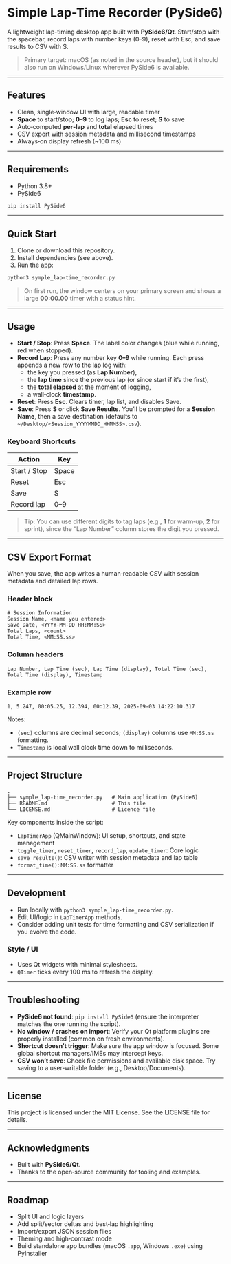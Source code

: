 # Simple Lap-Time Recorder (PySide6)

A lightweight lap-timing desktop app built with **PySide6/Qt**. Start/stop with the spacebar, record laps with number keys (0–9), reset with Esc, and save results to CSV with S.

> Primary target: macOS (as noted in the source header), but it should also run on Windows/Linux wherever PySide6 is available.

---

## Features
- Clean, single‑window UI with large, readable timer
- **Space** to start/stop; **0–9** to log laps; **Esc** to reset; **S** to save
- Auto‑computed **per‑lap** and **total** elapsed times
- CSV export with session metadata and millisecond timestamps
- Always‑on display refresh (~100 ms)

---

## Requirements
- Python 3.8+
- PySide6

```bash
pip install PySide6
```

---

## Quick Start
1. Clone or download this repository.
2. Install dependencies (see above).
3. Run the app:

```bash
python3 symple_lap-time_recorder.py
```

> On first run, the window centers on your primary screen and shows a large **00:00.00** timer with a status hint.

---

## Usage
- **Start / Stop**: Press **Space**. The label color changes (blue while running, red when stopped).
- **Record Lap**: Press any number key **0–9** while running. Each press appends a new row to the lap log with:
  - the key you pressed (as **Lap Number**),
  - the **lap time** since the previous lap (or since start if it’s the first),
  - the **total elapsed** at the moment of logging,
  - a wall‑clock **timestamp**.
- **Reset**: Press **Esc**. Clears timer, lap list, and disables Save.
- **Save**: Press **S** or click **Save Results**. You’ll be prompted for a **Session Name**, then a save destination (defaults to `~/Desktop/<Session_YYYYMMDD_HHMMSS>.csv`).

### Keyboard Shortcuts
| Action | Key |
|---|---|
| Start / Stop | Space |
| Reset | Esc |
| Save | S |
| Record lap | 0–9 |

> Tip: You can use different digits to tag laps (e.g., **1** for warm‑up, **2** for sprint), since the “Lap Number” column stores the digit you pressed.

---

## CSV Export Format
When you save, the app writes a human‑readable CSV with session metadata and detailed lap rows.

### Header block
```
# Session Information
Session Name, <name you entered>
Save Date, <YYYY-MM-DD HH:MM:SS>
Total Laps, <count>
Total Time, <MM:SS.ss>
```

### Column headers
```
Lap Number, Lap Time (sec), Lap Time (display), Total Time (sec), Total Time (display), Timestamp
```

### Example row
```
1, 5.247, 00:05.25, 12.394, 00:12.39, 2025-09-03 14:22:10.317
```

Notes:
- `(sec)` columns are decimal seconds; `(display)` columns use `MM:SS.ss` formatting.
- `Timestamp` is local wall clock time down to milliseconds.

---

## Project Structure
```
.
├── symple_lap-time_recorder.py   # Main application (PySide6)
├── README.md                     # This file
└── LICENSE.md                    # Licence file
```

Key components inside the script:
- `LapTimerApp` (QMainWindow): UI setup, shortcuts, and state management
- `toggle_timer`, `reset_timer`, `record_lap`, `update_timer`: Core logic
- `save_results()`: CSV writer with session metadata and lap table
- `format_time()`: `MM:SS.ss` formatter

---

## Development
- Run locally with `python3 symple_lap-time_recorder.py`.
- Edit UI/logic in `LapTimerApp` methods.
- Consider adding unit tests for time formatting and CSV serialization if you evolve the code.

### Style / UI
- Uses Qt widgets with minimal stylesheets.
- `QTimer` ticks every 100 ms to refresh the display.

---

## Troubleshooting
- **PySide6 not found**: `pip install PySide6` (ensure the interpreter matches the one running the script).
- **No window / crashes on import**: Verify your Qt platform plugins are properly installed (common on fresh environments).
- **Shortcut doesn’t trigger**: Make sure the app window is focused. Some global shortcut managers/IMEs may intercept keys.
- **CSV won’t save**: Check file permissions and available disk space. Try saving to a user‑writable folder (e.g., Desktop/Documents).

---

## License
This project is licensed under the MIT License. See the LICENSE file for details.

---

## Acknowledgments
- Built with **PySide6/Qt**.
- Thanks to the open‑source community for tooling and examples.

---

## Roadmap
- Split UI and logic layers
- Add split/sector deltas and best‑lap highlighting
- Import/export JSON session files
- Theming and high‑contrast mode
- Build standalone app bundles (macOS `.app`, Windows `.exe`) using PyInstaller

